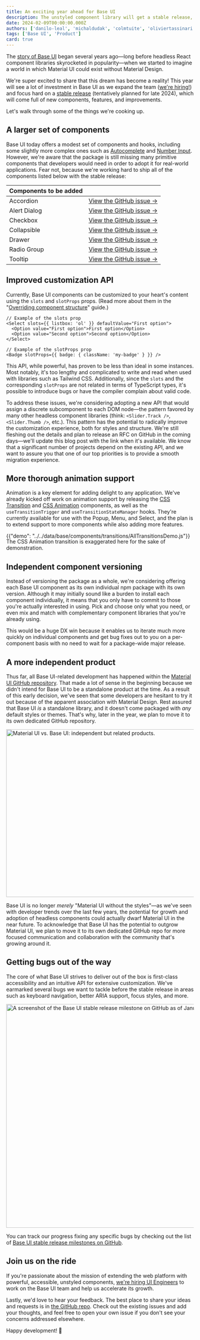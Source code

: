 ```yaml
---
title: An exciting year ahead for Base UI
description: The unstyled component library will get a stable release, lots of new components, and even better DX in 2024.
date: 2024-02-09T00:00:00.000Z
authors: ['danilo-leal', 'michaldudak', 'colmtuite', 'oliviertassinari']
tags: ['Base UI', 'Product']
card: true
---
```


The [story of Base UI](/blog/introducing-base-ui/) began several years ago—long before headless React component libraries skyrocketed in popularity—when we started to imagine a world in which Material UI could exist without Material Design.

We're super excited to share that this dream has become a reality!
This year will see a lot of investment in Base UI as we expand the team ([we're hiring!](/careers/staff-ui-engineer-base-ui/)) and focus hard on a [stable release](https://github.com/mui/material-ui/milestone/46) (tentatively planned for late 2024), which will come full of new components, features, and improvements.

Let's walk through some of the things we're cooking up.

## A larger set of components

Base UI today offers a modest set of components and hooks, including some slightly more complex ones such as [Autocomplete](/base-ui/react-autocomplete/) and [Number Input](/base-ui/react-number-input/).
However, we're aware that the package is still missing many primitive components that developers would need in order to adopt it for real-world applications.
Fear not, because we're working hard to ship all of the components listed below with the stable release:

| Components to be added |                                                                                                |
| :--------------------- | ---------------------------------------------------------------------------------------------: |
| Accordion              | [View&nbsp;the&nbsp;GitHub&nbsp;issue&nbsp;→](https://github.com/mui/material-ui/issues/38037) |
| Alert Dialog           |                [View the GitHub issue&nbsp;→](https://github.com/mui/material-ui/issues/40886) |
| Checkbox               |                [View the GitHub issue&nbsp;→](https://github.com/mui/material-ui/issues/38036) |
| Collapsible            |                [View the GitHub issue&nbsp;→](https://github.com/mui/material-ui/issues/40959) |
| Drawer                 |                [View the GitHub issue&nbsp;→](https://github.com/mui/material-ui/issues/38181) |
| Radio Group            |                [View the GitHub issue&nbsp;→](https://github.com/mui/material-ui/issues/38038) |
| Tooltip                |                [View the GitHub issue&nbsp;→](https://github.com/mui/material-ui/issues/38045) |

## Improved customization API

Currently, Base UI components can be customized to your heart's content using the `slots` and `slotProps` props.
(Read more about them in the "[Overriding component structure](/base-ui/guides/overriding-component-structure/)" guide.)

```tsx
// Example of the slots prop
<Select slots={{ listbox: 'ol' }} defaultValue="First option">
  <Option value="First option">First option</Option>
  <Option value="Second option">Second option</Option>
</Select>

// Example of the slotProps prop
<Badge slotProps={{ badge: { className: 'my-badge' } }} />
```

This API, while powerful, has proven to be less than ideal in some instances.
Most notably, it's too lengthy and complicated to write and read when used with libraries such as Tailwind CSS.
Additionally, since the `slots` and the corresponding `slotProps` are not related in terms of TypeScript types, it's possible to introduce bugs or have the compiler complain about valid code.

To address these issues, we're considering adopting a new API that would assign a discrete subcomponent to each DOM node—the pattern favored by many other headless component libraries (think: `<Slider.Track />`, `<Slider.Thumb />`, etc.).
This pattern has the potential to radically improve the customization experience, both for styles and structure.
We're still fleshing out the details and plan to release an RFC on GitHub in the coming days—we'll update this blog post with the link when it's available.
We know that a significant number of projects depend on the existing API, and we want to assure you that one of our top priorities is to provide a smooth migration experience.

## More thorough animation support

Animation is a key element for adding delight to any application.
We've already kicked off work on animation support by releasing the [CSS Transition](/base-ui/react-transitions/#css-transition) and [CSS Animation](/base-ui/react-transitions/#css-animation) components, as well as the `useTransitionTrigger` and `useTransitionStateManager` hooks.
They're currently available for use with the Popup, Menu, and Select, and the plan is to extend support to more components while also adding more features.

{{"demo": "../../data/base/components/transitions/AllTransitionsDemo.js"}}

<p class="blog-description" style="margin: -16px 0 0 0;">The CSS Animation transition is exaggerated here for the sake of demonstration.</p>

## Independent component versioning

Instead of versioning the package as a whole, we're considering offering each Base UI component as its own individual npm package with its own version.
Although it may initially sound like a burden to install each component individually, it means that you only have to commit to those you're actually interested in using.
Pick and choose only what you need, or even mix and match with complementary component libraries that you're already using.

This would be a huge DX win because it enables us to iterate much more quickly on individual components and get bug fixes out to you on a per-component basis with no need to wait for a package-wide major release.

## A more independent product

Thus far, all Base UI-related development has happened within the [Material UI GitHub repository](http://github.com/mui/material-ui).
That made a lot of sense in the beginning because we didn't intend for Base UI to be a standalone product at the time.
As a result of this early decision, we've seen that some developers are hesitant to try it out because of the apparent association with Material Design.
Rest assured that Base UI _is_ a standalone library, and it doesn't come packaged with _any_ default styles or themes.
That's why, later in the year, we plan to move it to its own dedicated GitHub repository.

<img alt="Material UI vs. Base UI: independent but related products." src="/static/blog/base-ui-2024-plans/material-vs-base.png" width="1200" height="450" loading="lazy" />

Base UI is no longer _merely_ "Material UI without the styles"—as we've seen with developer trends over the last few years, the potential for growth and adoption of headless components could actually dwarf Material UI in the near future.
To acknowledge that Base UI has the potential to outgrow Material UI, we plan to move it to its own dedicated GitHub repo for more focused communication and collaboration with the community that's growing around it.

## Getting bugs out of the way

The core of what Base UI strives to deliver out of the box is first-class accessibility and an intuitive API for extensive customization.
We've earmarked several bugs we want to tackle before the stable release in areas such as keyboard navigation, better ARIA support, focus styles, and more.

<img alt="A screenshot of the Base UI stable release milestone on GitHub as of January 2024." src="/static/blog/base-ui-2024-plans/base-ui-milestone.png" width="1200" height="600" loading="lazy" />

You can track our progress fixing any specific bugs by checking out the list of [Base UI stable release milestones on GitHub](https://github.com/mui/material-ui/milestone/46).

## Join us on the ride

If you're passionate about the mission of extending the web platform with powerful, accessible, unstyled components, [we're hiring UI Engineers](/careers/staff-ui-engineer-base-ui/) to work on the Base UI team and help us accelerate its growth.

Lastly, we'd love to hear your feedback.
The best place to share your ideas and requests is in [the GitHub repo](https://github.com/mui/material-ui/issues?q=is:open+is:issue+label:%22package:+base-ui%22).
Check out the existing issues and add your thoughts, and feel free to open your own issue if you don't see your concerns addressed elsewhere.

Happy development! 👋
